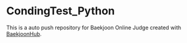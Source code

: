 # CondingTest_Python
This is a auto push repository for Baekjoon Online Judge created with [BaekjoonHub](https://github.com/BaekjoonHub/BaekjoonHub).
